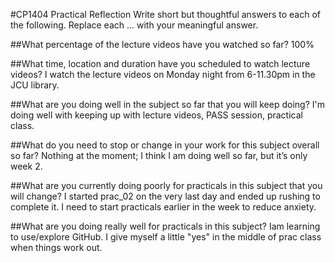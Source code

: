 #CP1404 Practical Reflection
Write short but thoughtful answers to each of the following.
Replace each ... with your meaningful answer.

##What percentage of the lecture videos have you watched so far?
100%

##What time, location and duration have you scheduled to watch lecture videos?
I watch the lecture videos on Monday night from 6-11.30pm in the JCU library. 

##What are you doing well in the subject so far that you will keep doing?
I'm doing well with keeping up with lecture videos, PASS session, practical class. 

##What do you need to stop or change in your work for this subject overall so far?
Nothing at the moment; I think I am doing well so far, but it’s only week 2.

##What are you currently doing poorly for practicals in this subject that you will change?
I started prac_02 on the very last day and ended up rushing to complete it. 
I need to start practicals earlier in the week to reduce anxiety.

##What are you doing really well for practicals in this subject?
Iam learning to use/explore GitHub.
I give myself a little "yes" in the middle of prac class when things work out.

